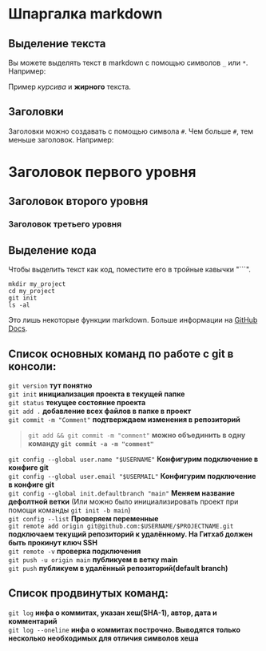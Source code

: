# Шпаргалка markdown

## Выделение текста

Вы можете выделять текст в markdown с помощью символов `_` или `*`. Например:

Пример _курсива_ и **жирного** текста.

## Заголовки

Заголовки можно создавать с помощью символа `#`. Чем больше `#`, тем меньше заголовок. Например:

# Заголовок первого уровня
## Заголовок второго уровня
### Заголовок третьего уровня

## Выделение кода

Чтобы выделить текст как код, поместите его в тройные кавычки "```". 

```
mkdir my_project
cd my_project
git init
ls -al
```

Это лишь некоторые функции markdown.
Больше информации на [GitHub Docs](https://docs.github.com/en/get-started/writing-on-github/getting-started-with-writing-and-formatting-on-github/basic-writing-and-formatting-syntax).

## Список основных команд по работе с git в консоли:
`git version` **тут понятно**<br>
`git init` **инициализация проекта в текущей папке**<br>
`git status` **текущее состояние проекта**<br>
`git add .` **добавление всех файлов в папке в проект**<br>
`git commit -m "Comment"` **подтверждаем изменения в репозиторий**<br>
> `git add && git commit -m "comment"`
>**можно объединить в одну команду `git commit -a -m "comment"`**

`git config --global user.name "$USERNAME"` **Конфигурим подключение в конфиге git**<br>
`git config --global user.email "$USERMAIL"` **Конфигурим подключение в конфиге git**<br>
`git config --global init.defaultbranch "main"` **Меняем название дефолтной ветки** (Или можно было инициализировать проект при помощи команды `git init -b main`)<br>
`git config --list` **Проверяем переменные**<br>
`git remote add origin git@github.com:$USERNAME/$PROJECTNAME.git` **подключаем текущий репозиторий к удалённому. На Гитхаб должен быть прокинут ключ SSH**<br>
`git remote -v` **проверка подключения**<br>
`git push -u origin main` **публикуем в ветку main**<br>
`git push` **публикуем в удалённый репозиторий(default branch)**<br>
## Список продвинутых команд:
`git log` **инфа о коммитах, указан хеш(SHA-1), автор, дата и комментарий**<br>
`git log --oneline` **инфа о коммитах построчно. Выводятся только несколько необходимых для отличия символов хеша**<br>


